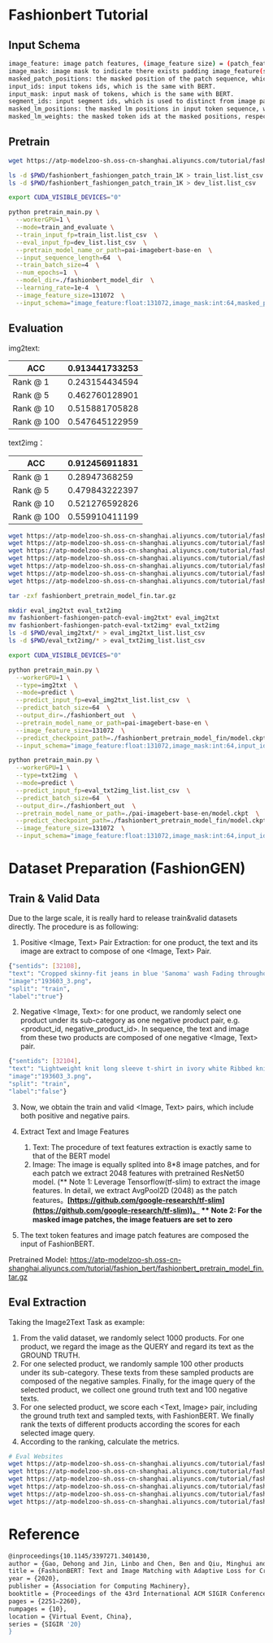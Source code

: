 # Fashionbert Tutorial

## Input Schema
``` bash 
image_feature: image patch features, (image_feature size) = (patch_feature size) * (image_patch number). For example, given on image, we equally split it into 64 patches, and for each patch we extract 2048 embedding. Thus, the image_feature size is equal to 131072(2048*64) in our paper.
image_mask: image mask to indicate there exists padding image_feature(s). In FashionBERT, all image are equally splitted into patches with same number. Thus, image_mask are 1.
masked_patch_positions: the masked position of the patch sequence, which is randomly selected from the patch sequence.
input_ids: input tokens ids, which is the same with BERT.
input_mask: input mask of tokens, which is the same with BERT.
segment_ids: input segment ids, which is used to distinct from image patch input. We use 0 to indicate text token input in our paper, which is the same with BERT.
masked_lm_positions: the masked lm positions in input token sequence, which is the same with BERT.
masked_lm_weights: the masked token ids at the masked positions, respectively, which is the same with BERT.
```

## Pretrain
```bash
wget https://atp-modelzoo-sh.oss-cn-shanghai.aliyuncs.com/tutorial/fashion_bert/fashionbert_fashiongen_patch_train_1K

ls -d $PWD/fashionbert_fashiongen_patch_train_1K > train_list.list_csv
ls -d $PWD/fashionbert_fashiongen_patch_train_1K > dev_list.list_csv

export CUDA_VISIBLE_DEVICES="0"

python pretrain_main.py \
  --workerGPU=1 \
  --mode=train_and_evaluate \
  --train_input_fp=train_list.list_csv  \
  --eval_input_fp=dev_list.list_csv  \
  --pretrain_model_name_or_path=pai-imagebert-base-en  \
  --input_sequence_length=64  \
  --train_batch_size=4  \
  --num_epochs=1  \
  --model_dir=./fashionbert_model_dir  \
  --learning_rate=1e-4  \
  --image_feature_size=131072  \
  --input_schema="image_feature:float:131072,image_mask:int:64,masked_patch_positions:int:5,input_ids:int:64,input_mask:int:64,segment_ids:int:64,masked_lm_positions:int:10,masked_lm_ids:int:10,masked_lm_weights:float:10,nx_sent_labels:int:1"  \

```

## Evaluation

img2text:

| ACC | 0.913441733253 |
| --- | --- |
| Rank @ 1 | 0.243154434594 |
| Rank @ 5 | 0.462760128901 |
| Rank @ 10 | 0.515881705828 |
| Rank @ 100 | 0.547645122959 |



text2img：

| ACC | 0.912456911831 |
| --- | --- |
| Rank @ 1 | 0.28947368259 |
| Rank @ 5 | 0.479843222397 |
| Rank @ 10 | 0.521276592826 |
| Rank @ 100 | 0.559910411199 |



```bash
wget https://atp-modelzoo-sh.oss-cn-shanghai.aliyuncs.com/tutorial/fashion_bert/fashionbert-fashiongen-patch-eval-img2txt__097eaabf2d1e4464b88453bc7dfc8878
wget https://atp-modelzoo-sh.oss-cn-shanghai.aliyuncs.com/tutorial/fashion_bert/fashionbert-fashiongen-patch-eval-img2txt__1b7320f883b6453e8922f520bac18e84
wget https://atp-modelzoo-sh.oss-cn-shanghai.aliyuncs.com/tutorial/fashion_bert/fashionbert-fashiongen-patch-eval-img2txt__770ef9af0ab246dfb2269b9e008bc144
wget https://atp-modelzoo-sh.oss-cn-shanghai.aliyuncs.com/tutorial/fashion_bert/fashionbert-fashiongen-patch-eval-txt2img__9d7082f64d0346fea770b66cdba0fcd2
wget https://atp-modelzoo-sh.oss-cn-shanghai.aliyuncs.com/tutorial/fashion_bert/fashionbert-fashiongen-patch-eval-txt2img__c4aff1da32324da081af6324570c0bda
wget https://atp-modelzoo-sh.oss-cn-shanghai.aliyuncs.com/tutorial/fashion_bert/fashionbert-fashiongen-patch-eval-txt2img__e928ee31b75940e88f1da64f133d9c4d
wget https://atp-modelzoo-sh.oss-cn-shanghai.aliyuncs.com/tutorial/fashion_bert/fashionbert_pretrain_model_fin.tar.gz

tar -zxf fashionbert_pretrain_model_fin.tar.gz

mkdir eval_img2txt eval_txt2img
mv fashionbert-fashiongen-patch-eval-img2txt* eval_img2txt
mv fashionbert-fashiongen-patch-eval-txt2img* eval_txt2img
ls -d $PWD/eval_img2txt/* > eval_img2txt_list.list_csv
ls -d $PWD/eval_txt2img/* > eval_txt2img_list.list_csv

export CUDA_VISIBLE_DEVICES="0"

python pretrain_main.py \
  --workerGPU=1 \
  --type=img2txt  \
  --mode=predict \
  --predict_input_fp=eval_img2txt_list.list_csv  \
  --predict_batch_size=64  \
  --output_dir=./fashionbert_out  \
  --pretrain_model_name_or_path=pai-imagebert-base-en \
  --image_feature_size=131072  \
  --predict_checkpoint_path=./fashionbert_pretrain_model_fin/model.ckpt-54198  \
  --input_schema="image_feature:float:131072,image_mask:int:64,input_ids:int:64,input_mask:int:64,segment_ids:int:64,nx_sent_labels:int:1,prod_desc:str:1,text_prod_id:str:1,image_prod_id:str:1,prod_img_id:str:1"  \

python pretrain_main.py \
  --workerGPU=1 \
  --type=txt2img  \
  --mode=predict \
  --predict_input_fp=eval_txt2img_list.list_csv  \
  --predict_batch_size=64  \
  --output_dir=./fashionbert_out  \
  --pretrain_model_name_or_path=./pai-imagebert-base-en/model.ckpt  \
  --predict_checkpoint_path=./fashionbert_pretrain_model_fin/model.ckpt-54198  \
  --image_feature_size=131072  \
  --input_schema="image_feature:float:131072,image_mask:int:64,input_ids:int:64,input_mask:int:64,segment_ids:int:64,nx_sent_labels:int:1,prod_desc:str:1,text_prod_id:str:1,image_prod_id:str:1,prod_img_id:str:1"  \

```


# Dataset Preparation (FashionGEN)
## Train & Valid Data 
Due to the large scale, it is really hard to release train&valid datasets directly.
The procedure is as following:

1. Positive <Image, Text> Pair Extraction: for one product, the text and its image are extract to compose of one <Image, Text> Pair. 

```bash
{"sentids": [32108], 
"text": "Cropped skinny-fit jeans in blue 'Sanoma' wash Fading throughout Five-pocket styling Embroidered logo at back pocket Contrast stitching in golden yellow Zip-fly"，
"image":"193603_3.png"，
"split": "train",
"label":"true"}
```

2. Negative <Image, Text>: for one product, we randomly select one product under its sub-category as one negative product pair, e.g. <product_id, negative_product_id>. In sequence, the text and image from these two products are composed of one negative <Image, Text> pair.

```bash
{"sentids": [32104], 
"text": "Lightweight knit long sleeve t-shirt in ivory white Ribbed knit trim at scoopneck collar and armscyes Raw edge at hem Tonal stitching"，
"image":"193603_3.png"，
"split": "train",
"label":"false"}
```

3. Now, we obtain the train and valid <Image, Text> pairs, which include both positive and negative pairs.

4. Extract Text and Image Features
   1. Text: The procedure of text features extraction is exactly same to that of the BERT model
   2. Image: The image is equally splited into 8*8 image patches, and for each patch we extract 2048 features with pretrained ResNet50 model.
(** Note 1: Leverage Tensorflow(tf-slim) to extract the image features. In detail, we extract AvgPool2D (2048) as the patch features。**[https://github.com/google-research/tf-slim](https://github.com/google-research/tf-slim))。
** Note 2: For the masked image patches, the image featuers are set to zero**

5. The text token features and image patch features are composed the input of FashionBERT.

Pretrained Model: https://atp-modelzoo-sh.oss-cn-shanghai.aliyuncs.com/tutorial/fashion_bert/fashionbert_pretrain_model_fin.tar.gz

## Eval Extraction
Taking the Image2Text Task as example:

1. From the valid dataset, we randomly select 1000 products. For one product, we regard the image as the QUERY and regard its text as the GROUND TRUTH.
2. For one selected product, we randomly sample 100 other products under its sub-category. These texts from these sampled products are composed of the negative samples. Finally, for the image query of the selected product, we collect one ground truth text and 100 negative texts.
3. For one selected product, we score each <Text, Image> pair, including the ground truth text and sampled texts, with FashionBERT. We finally rank the texts of different products according the scores for each selected image query.
4.  According to the ranking, calculate the metrics.

```bash
# Eval Websites
wget https://atp-modelzoo-sh.oss-cn-shanghai.aliyuncs.com/tutorial/fashion_bert/fashionbert-fashiongen-patch-eval-img2txt__097eaabf2d1e4464b88453bc7dfc8878
wget https://atp-modelzoo-sh.oss-cn-shanghai.aliyuncs.com/tutorial/fashion_bert/fashionbert-fashiongen-patch-eval-img2txt__1b7320f883b6453e8922f520bac18e84
wget https://atp-modelzoo-sh.oss-cn-shanghai.aliyuncs.com/tutorial/fashion_bert/fashionbert-fashiongen-patch-eval-img2txt__770ef9af0ab246dfb2269b9e008bc144
wget https://atp-modelzoo-sh.oss-cn-shanghai.aliyuncs.com/tutorial/fashion_bert/fashionbert-fashiongen-patch-eval-txt2img__9d7082f64d0346fea770b66cdba0fcd2
wget https://atp-modelzoo-sh.oss-cn-shanghai.aliyuncs.com/tutorial/fashion_bert/fashionbert-fashiongen-patch-eval-txt2img__c4aff1da32324da081af6324570c0bda
wget https://atp-modelzoo-sh.oss-cn-shanghai.aliyuncs.com/tutorial/fashion_bert/fashionbert-fashiongen-patch-eval-txt2img__e928ee31b75940e88f1da64f133d9c4d
```

# Reference

``` bash
@inproceedings{10.1145/3397271.3401430,
author = {Gao, Dehong and Jin, Linbo and Chen, Ben and Qiu, Minghui and Li, Peng and Wei, Yi and Hu, Yi and Wang, Hao},
title = {FashionBERT: Text and Image Matching with Adaptive Loss for Cross-Modal Retrieval},
year = {2020},
publisher = {Association for Computing Machinery},
booktitle = {Proceedings of the 43rd International ACM SIGIR Conference on Research and Development in Information Retrieval},
pages = {2251–2260},
numpages = {10},
location = {Virtual Event, China},
series = {SIGIR '20}
}
```